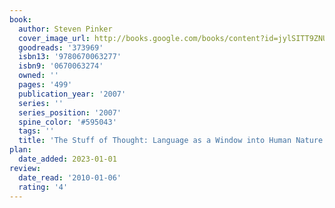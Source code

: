 ```yaml
---
book:
  author: Steven Pinker
  cover_image_url: http://books.google.com/books/content?id=jylSITT9ZNUC&printsec=frontcover&img=1&zoom=1&edge=curl&source=gbs_api
  goodreads: '373969'
  isbn13: '9780670063277'
  isbn9: '0670063274'
  owned: ''
  pages: '499'
  publication_year: '2007'
  series: ''
  series_position: '2007'
  spine_color: '#595043'
  tags: ''
  title: 'The Stuff of Thought: Language as a Window into Human Nature'
plan:
  date_added: 2023-01-01
review:
  date_read: '2010-01-06'
  rating: '4'
---
```


